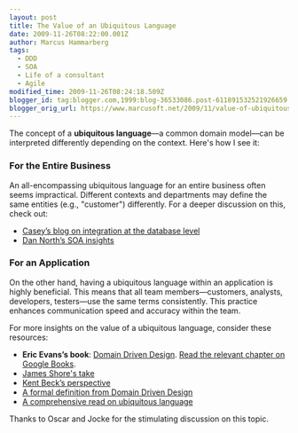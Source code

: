 ```yaml
---
layout: post
title: The Value of an Ubiquitous Language
date: 2009-11-26T08:22:00.001Z
author: Marcus Hammarberg
tags:
  - DDD
  - SOA
  - Life of a consultant
  - Agile
modified_time: 2009-11-26T08:24:18.509Z
blogger_id: tag:blogger.com,1999:blog-36533086.post-611891532521926659
blogger_orig_url: https://www.marcusoft.net/2009/11/value-of-ubiquitous-language.html
---
```


The concept of a **ubiquitous language**—a common domain model—can be interpreted differently depending on the context. Here's how I see it:

### For the Entire Business

An all-encompassing ubiquitous language for an entire business often seems impractical. Different contexts and departments may define the same entities (e.g., "customer") differently. For a deeper discussion on this, check out:

- [Casey’s blog on integration at the database level](http://devlicio.us/blogs/casey/archive/2009/05/14/commercial-suicide-integration-at-the-database-level.aspx)
- [Dan North’s SOA insights](http://dannorth.net/classic-soa)

### For an Application

On the other hand, having a ubiquitous language within an application is highly beneficial. This means that all team members—customers, analysts, developers, testers—use the same terms consistently. This practice enhances communication speed and accuracy within the team.

For more insights on the value of a ubiquitous language, consider these resources:

- **Eric Evans’s book**: [Domain Driven Design](http://www.amazon.com/Domain-Driven-Design-Tackling-Complexity-Software/dp/0321125215). [Read the relevant chapter on Google Books](http://www.google.com/books?id=7dlaMs0SECsC&lpg=PP1&dq=Domain%20Driven%20Design&hl=sv&pg=PA24#v=onepage&q=&f=false).
- [James Shore's take](http://jamesshore.com/Agile-Book/ubiquitous_language.html)
- [Kent Beck’s perspective](http://jamesshore.com/Blog/That-Funky-Metaphor-Stuff.html)
- [A formal definition from Domain Driven Design](http://domaindrivendesign.org/node/132)
- [A comprehensive read on ubiquitous language](http://fragmental.tw/2009/08/21/ubiquitous-language-tiny-types-and-responsibility/)

Thanks to Oscar and Jocke for the stimulating discussion on this topic.

